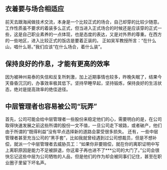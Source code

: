 ## 衣着要与场合相适应

前天去跟海闻做技术交流，本身是一个比较正式的场合，自己却穿的比较少随意。
工作性质虽不要求的着装多么正式，但当进入正式场合的时候还是应该穿的正式一些，这是自己职业素养的一点体现，也是态度的表达，又是对外界的尊重。在西方的一些地区，进入比较正式的饭店是要着正装的。
正如吴军教授所言：“在什么山，唱什么哥。”我们应该“在什么场合，着什么装”。

## 保持良好的作息，才能有更高的效率

因为被神州易泰的失信和反复所刺激，加上近期事情也较多，昨晚失眠了，结果今天昏昏沉沉的，办事效率极其低下。坚持早睡早起，坚持锻炼，保持良好的生活状态，绝对是提高效率的绝佳途径。

## 中层管理者也容易被公司“玩弄”

首先，公司可能会给中层管理者一些股份来稳定他们的心，需要明白的是，在公司取得快速发展之前这些所谓的股份一文不值，一旦公司走下坡路，或者破产，他们由于所谓的“既得利益”没有早点选择新的道路会蒙受很多损失。
还有，一些中层管理者甚至充当公司的“黑手套”，比如我就曾经遇到过公司想裁员，但是不想补偿，就派一个中层管理者去威胁员工：“如果你非要赔偿，就在你的离职证明中写上离职原因是能力不足被辞退，你这辈子再也进不了***公司的大门了。”公司会很快忘记这些中层为公司牺牲的人品，但是他们的作为却会被同事们记住，甚至在职业圈子里留下坏名声。
